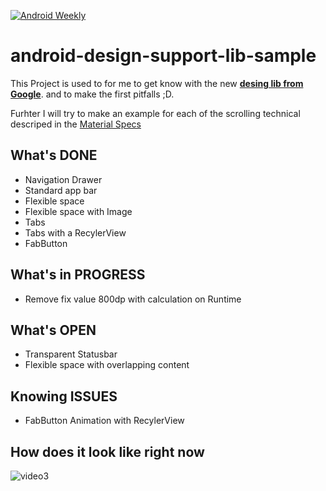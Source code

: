 [![Android Weekly](http://img.shields.io/badge/Android%20Weekly-%23129-2CB3E5.svg?style=flat)](http://androidweekly.net/issues/issue-157)

# android-design-support-lib-sample
This Project is used to for me to get know with the new [**desing lib  from Google**](http://goo.gl/KZBhH2). and to make the first pitfalls ;D.

Furhter I will try to make an example for each of the scrolling technical descriped in the [Material Specs](http://goo.gl/oH1lJX)

## What's DONE
* Navigation Drawer
* Standard app bar
* Flexible space
* Flexible space with Image
* Tabs
* Tabs with a RecylerView
* FabButton

## What's in PROGRESS
* Remove fix value 800dp with calculation on Runtime

## What's OPEN
* Transparent Statusbar
* Flexible space with overlapping content

## Knowing ISSUES
* FabButton Animation with RecylerView

## How does it look like right now

<img src="https://cloud.githubusercontent.com/assets/1490212/8340849/74187716-1ac1-11e5-8dd5-d6811a0a182d.gif" alt="video3" style="max-width:100%;">
